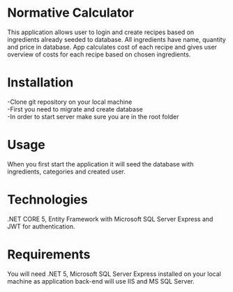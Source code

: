 # Normative Calculator
This application allows user to login and create recipes based on ingredients already seeded to database. All ingredients have name, quantity and price in database. App calculates cost of each recipe and gives user overview of costs for each recipe based on chosen ingredients.
# Installation
-Clone git repository on your local machine <br />
-First you need to migrate and create database <br />
-In order to start server make sure you are in the root folder
# Usage
When you first start the application it will seed the database with ingredients, categories and created user.
# Technologies
.NET CORE 5, Entity Framework with Microsoft SQL Server Express and JWT for authentication.
# Requirements
You will need .NET 5, Microsoft SQL Server Express installed on your local machine as application back-end will use IIS and MS SQL Server.
